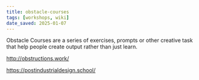 ```yaml
---
title: obstacle-courses
tags: [workshops, wiki]
date_saved: 2025-01-07
---
```


Obstacle Courses are a series of exercises, prompts or other creative task that help people create output rather than just learn.

<http://obstructions.work/>

<https://postindustrialdesign.school/>
